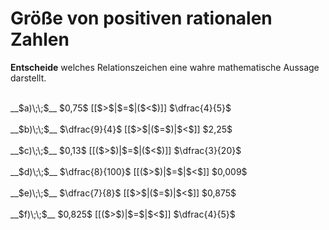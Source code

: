 <!--
version:  0.0.1

language: de

@style
input {
    text-align: center;
}

.flex-container {
    display: flex;
    flex-wrap: wrap;
    align-items: stretch;
    gap: 20px;
}

.flex-child {
    flex: 1;
    min-width: 350px;
    margin-right: 20px;
}

@media (max-width: 400px) {
    .flex-child {
        flex: 100%;
        margin-right: 0;
    }
}
@end

formula: \carry   \textcolor{red}{\scriptsize #1}
formula: \digit   \rlap{\carry{#1}}\phantom{#2}#2
formula: \permil  \text{‰}

import: https://raw.githubusercontent.com/LiaTemplates/Tikz-Jax/main/README.md

script: https://cdn.jsdelivr.net/gh/LiaTemplates/Tikz-Jax@main/dist/index.js

tags: Bruchrechnung, Dezimalzahlen, Zahlenverständnis, sehr leicht, niedrig, Angeben

comment: Welche Zahl ist größer? Wähle aus.

author: Martin Lommatzsch

-->




# Größe von positiven rationalen Zahlen

**Entscheide** welches Relationszeichen eine wahre mathematische Aussage darstellt.

<br>
<section class="flex-container">
<div class="flex-child">
__$a)\;\;$__ $0,75$ [[$>$|$=$|($<$)]] $\dfrac{4}{5}$ 
<br>
</div>
<div class="flex-child">
<br>
__$b)\;\;$__ $\dfrac{9}{4}$ [[$>$|($=$)|$<$]] $2,25$ 
<br>
</div>
<div class="flex-child">
<br>
__$c)\;\;$__ $0,13$ [[($>$)|$=$|($<$)]] $\dfrac{3}{20}$ 
<br>
</div>
<div class="flex-child">
<br>
__$d)\;\;$__ $\dfrac{8}{100}$ [[($>$)|$=$|$<$]] $0,009$ 
<br>
</div>
<div class="flex-child">
<br>
__$e)\;\;$__ $\dfrac{7}{8}$ [[$>$|($=$)|$<$]] $0,875$ 
<br>
</div>
<div class="flex-child">
<br>
__$f)\;\;$__ $0,825$ [[($>$)|$=$|$<$]] $\dfrac{4}{5}$ 

</div>
</section>
<br>
<br>
<br>
<br>

